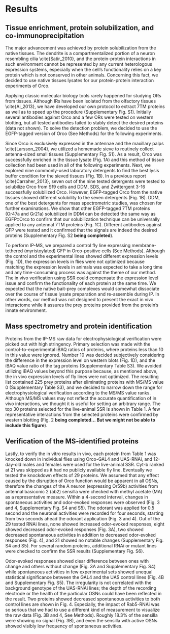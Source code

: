 # Results

## Tissue enrichment, protein solubilization, and co-immunoprecipitation
The major advancement was achieved by protein solubilization from the native tissues. The dendrite is a compartmentalized portion of a neuron resembling cilia \cite{Satir_2010}, and the protein-protein interactions in such environment cannot be represented by any current heterologous expression systems, especially when the cell’s functionality relies on a key protein which is not conserved in other animals. Concerning this fact, we decided to use native tissues lysates for our protein-protein interaction experiments of Orco.

Applying classic molecular biology tools rarely happened for studying ORs from tissues. Although IRs have been isolated from the olfactory tissues \cite{Ai_2013}, we have developed our own protocol to extract 7TM proteins as well as to speed up the procedure (Supplementary Fig. S1). Initially several antibodies against Orco and a few ORs were tested on western blotting, but all tested antibodies failed to stably detect the desired proteins (data not shown). To solve the detection problem, we decided to use the EGFP-tagged version of Orco (See Methods) for the following experiments.

Since Orco is exclusively expressed in the antennae and the maxillary palps \cite{Larsson_2004}, we utilized a homemade sieve to routinely collect antenna-sized small tissues (Supplementary Fig. S1). As a result, Orco was successfully enriched in the tissue lysate (Fig. 1A) and this method of tissue collection had been used in all of the following experiments. Next, we explored nine commonly-used laboratory detergents to find the best lysis buffer condition for the sieved tissues (Fig. 1B). In a previous report \cite{Carraher_2013}, seven out of the nine tested detergents were tested to solubilize Orco from Sf9 cells and DDM, SDS, and Zwittergent 3-16 successfully solubilized Orco. However, EGFP-tagged Orco from the native tissues showed different solubility to the seven detergents (Fig. 1B). DDM, one of the best detergents for mass spectrometric studies, was chosen for further examinations. We show that other EGFP-tagged 7TM proteins (Or47a and Gr21a) solubilized in DDM can be detected the same way as EGFP::Orco to confirm that our solubilization technique can be universally applied to any antennal 7TM proteins (Fig. 1C). Different antibodies against GFP were tested and it confirmed that the signals are indeed the desired proteins (Supplementary Fig. S2 **being completed**).

To perform IP-MS, we prepared a control fly line expressing membrane-tethered (myristoylated) GFP in Orco-positive cells (See Methods). Although the control and the experimental lines showed different expression levels (Fig. 1D), the expression levels in flies were not optimized because matching the expression levels in animals was expected to take a long time and any time-consuming process was against the theme of our method. The in vivo verification using SSR could compensate the expression level issue and confirm the functionality of each protein at the same time. We expected that the native bait-prey complexes would somewhat dissociate over the course of tissue lysate preparation and re-assemble during IP. In other words, our method was not designed to present the exact in vivo interactome while it assures the prey proteins provided from the protein’s innate environment.

## Mass spectrometry and protein identification
Proteins from the IP-MS raw data for electrophysiological verification were picked out with high stringency. Primary selection was made with the control-to-experimental iBAQ ratios of proteins, where proteins less than 10 in this value were ignored. Number 10 was decided subjectively considering the difference in the expression level on western blots (Fig. 1D), and the iBAQ value ratio of the tag proteins (Supplementary Table S3). We avoided utilizing iBAQ values beyond this purpose because, as mentioned above, the in vivo expression levels of fly lines were not optimized. The resulting list contained 225 prey proteins after eliminating proteins with MS/MS value 0 (Supplementary Table S3), and we decided to narrow down the range for electrophysiological verification according to the MS/MS value ranks. Although MS/MS values may not reflect the accurate quantification of in vivo interactions, we thought it is useful for setting an arbitrary range. The top 30 proteins selected for the live-animal SSR is shown in Table 1. A few representative interactions from the selected proteins were confirmed by western blotting (Fig. 2 **being completed… But we might not be able to include this figure**).

## Verification of the MS-identified proteins
Lastly, to verify the in vitro results in vivo, each protein from Table 1 was knocked down in individual flies using Orco-GAL4 and UAS-RNAi, and 12-day-old males and females were used for the live-animal SSR. Cyt-b ranked at 21 was skipped as it had no publicly available fly line. Eventually we tested the knockdown effects of 29 proteins. We assumed that any effect caused by the disruption of Orco function would be apparent in all OSNs, therefore the changes of the A neuron (expressing Or59b) activities from antennal basiconic 2 (ab2) sensilla were checked with methyl acetate (MA) as a representative measure. Within a 4-second interval, changes in spontaneous activities and odor-evoked responses were observed (Fig. 3 and 4, Supplementary Fig. S4 and S5). The odorant was applied for 0.5 second and the neuronal activities were recorded for four seconds, starting from two seconds ahead the odorant application (Fig. 3 and 4). Out of the 29 tested RNAi lines, none showed increased odor-evoked responses, eight showed decreased odor-evoked responses (Fig. 3A), two showed decreased spontaneous activities in addition to decreased odor-evoked responses (Fig. 4), and 21 showed no notable changes (Supplementary Fig. S4 and S5). For several random proteins, additional RNAi or mutant lines were checked to confirm the SSR results (Supplementary Fig. S6).

Odor-evoked responses showed clear difference between ones with change and others without change (Fig. 3A and Supplementary Fig. S4) while spontaneous activities in few experimental sets showed unequal statistical significance between the GAL4 and the UAS control lines (Fig. 4B and Supplementary Fig. S5). The irregularity is not correlated with the background genotype of the UAS-RNAi lines; the depth of the recording electrode or the health of the particular OSNs could have been reflected in the result. Two proteins showed decreased spontaneous activities to both control lines are shown in Fig. 4. Especially, the impact of Rab5-RNAi was so serious that we had to use a different kind of measurement to visualize the raw data (Fig. 3B and 4, See Methods). Roughly 18.3% of the sensilla were showing no signal (Fig. 3B), and even the sensilla with active OSNs showed visibly low frequency of spontaneous activities.